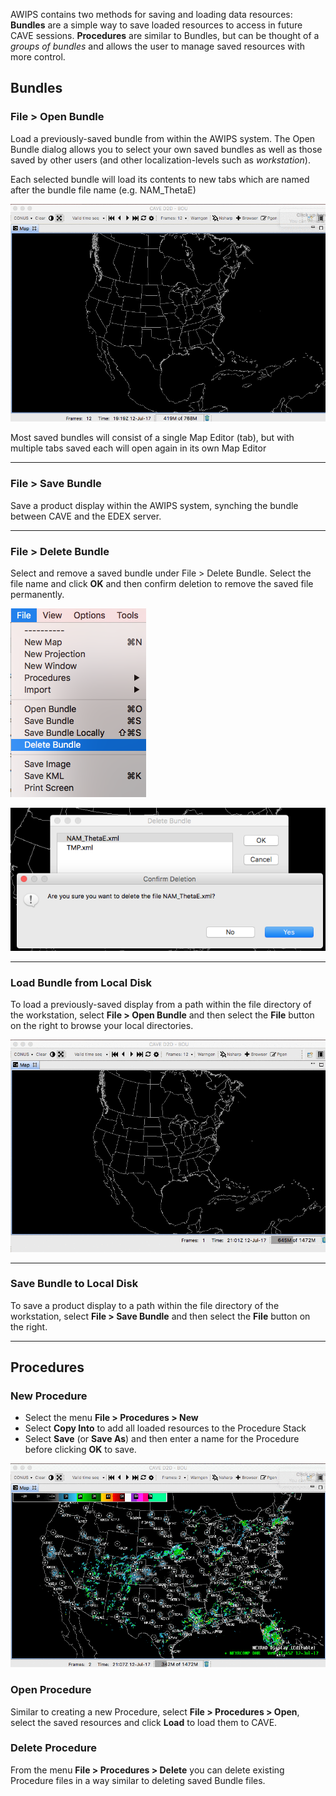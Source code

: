 AWIPS contains two methods for saving and loading data resources: **Bundles** are a simple way to save loaded resources to access in future CAVE sessions.  **Procedures** are similar to Bundles, but can be thought of a *groups of bundles* and allows the user to manage saved resources with more control.


##  Bundles

### **File &gt; Open Bundle**

Load a previously-saved bundle from within the AWIPS system.  The Open Bundle dialog allows you to select your own saved bundles as well as those saved by other users (and other localization-levels such as *workstation*).

Each selected bundle will load its contents to new tabs which are named after the bundle file name (e.g. NAM_ThetaE)

![image](../images/KTZZHoCV5S.gif)

Most saved bundles will consist of a single Map Editor (tab), but with multiple tabs saved each will open again in its own Map Editor

---

### **File &gt; Save Bundle**

Save a product display within the AWIPS system, synching the bundle between CAVE and the EDEX server.

---

### **File &gt; Delete Bundle**

Select and remove a saved bundle under File &gt; Delete Bundle.  Select the file name and click **OK** and then confirm deletion to remove the saved file permanently.

![image](../images/delete_bundle1.png)

![image](../images/delete_bundle2.png)

---

### Load Bundle from Local Disk

To load a previously-saved display from a path within the file directory of the workstation, select **File &gt; Open Bundle** and then select the **File** button on the right to browse your local directories.

![image](../images/XB6vQf78pl.gif)

---

### Save Bundle to Local Disk

To save a product display to a path within the file directory of the workstation, select **File &gt; Save Bundle** and then select the **File** button on the right.

---

## Procedures

### New Procedure

* Select the menu **File &gt; Procedures &gt; New**
* Select **Copy Into** to add all loaded resources to the Procedure Stack
* Select **Save** (or **Save As**) and then enter a name for the Procedure before clicking **OK** to save.

![image](../images/O925hqJNac.gif)

### Open Procedure

Similar to creating a new Procedure, select **File &gt; Procedures &gt; Open**, select the saved resources and click **Load** to load them to CAVE.

### Delete Procedure

From the menu  **File &gt; Procedures &gt; Delete** you can delete existing Procedure files in a way similar to deleting saved Bundle files.
